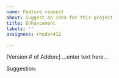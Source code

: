 ```yaml
---
name: Feature request
about: Suggest an idea for this project
title: Enhancement
labels: ''
assignees: rhodan412

---
```


[Version # of Addon:]   ...enter text here...

Suggestion:
